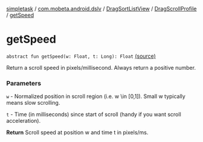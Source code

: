 [simpletask](../../../index.md) / [com.mobeta.android.dslv](../../index.md) / [DragSortListView](../index.md) / [DragScrollProfile](index.md) / [getSpeed](.)

# getSpeed

`abstract fun getSpeed(w: Float, t: Long): Float` [(source)](https://github.com/mpcjanssen/simpletask-android/blob/master/src/main/java/com/mobeta/android/dslv/DragSortListView.java#L2797)

Return a scroll speed in pixels/millisecond. Always return a positive number.

### Parameters

`w` - Normalized position in scroll region (i.e. w \in [0,1]). Small w typically means slow scrolling.

`t` - Time (in milliseconds) since start of scroll (handy if you want scroll acceleration).

**Return**
Scroll speed at position w and time t in pixels/ms.

